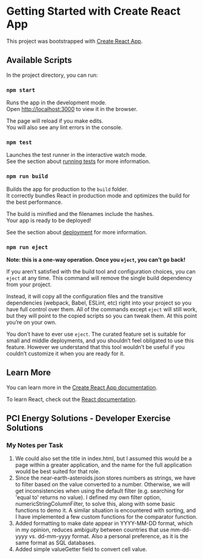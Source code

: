 # Getting Started with Create React App

This project was bootstrapped with [Create React App](https://github.com/facebook/create-react-app).

## Available Scripts

In the project directory, you can run:

### `npm start`

Runs the app in the development mode.\
Open [http://localhost:3000](http://localhost:3000) to view it in the browser.

The page will reload if you make edits.\
You will also see any lint errors in the console.

### `npm test`

Launches the test runner in the interactive watch mode.\
See the section about [running tests](https://facebook.github.io/create-react-app/docs/running-tests) for more information.

### `npm run build`

Builds the app for production to the `build` folder.\
It correctly bundles React in production mode and optimizes the build for the best performance.

The build is minified and the filenames include the hashes.\
Your app is ready to be deployed!

See the section about [deployment](https://facebook.github.io/create-react-app/docs/deployment) for more information.

### `npm run eject`

**Note: this is a one-way operation. Once you `eject`, you can’t go back!**

If you aren’t satisfied with the build tool and configuration choices, you can `eject` at any time. This command will remove the single build dependency from your project.

Instead, it will copy all the configuration files and the transitive dependencies (webpack, Babel, ESLint, etc) right into your project so you have full control over them. All of the commands except `eject` will still work, but they will point to the copied scripts so you can tweak them. At this point you’re on your own.

You don’t have to ever use `eject`. The curated feature set is suitable for small and middle deployments, and you shouldn’t feel obligated to use this feature. However we understand that this tool wouldn’t be useful if you couldn’t customize it when you are ready for it.

## Learn More

You can learn more in the [Create React App documentation](https://facebook.github.io/create-react-app/docs/getting-started).

To learn React, check out the [React documentation](https://reactjs.org/).

## PCI Energy Solutions - Developer Exercise Solutions

### My Notes per Task

1. We could also set the title in index.html, but I assumed this would be a page within a greater application, and the name for the full application would be best suited for that role.
2. Since the near-earth-asteroids.json stores numbers as strings, we have to filter based on the value converted to a number. Otherwise, we will get inconsistencies when using the default filter (e.g. searching for 'equal to' returns no value). I defined my own filter option, numericStringColumnFilter, to solve this, along with some basic functions to demo it. A similar situation is encountered with sorting, and I have implemented a few custom functions for the comparator function.  
3. Added formatting to make date appear in YYYY-MM-DD format, which in my opinion, reduces ambiguity between countries that use mm-dd-yyyy vs. dd-mm-yyyy format. Also a personal preference, as it is the same format as SQL databases.
4. Added simple valueGetter field to convert cell value.